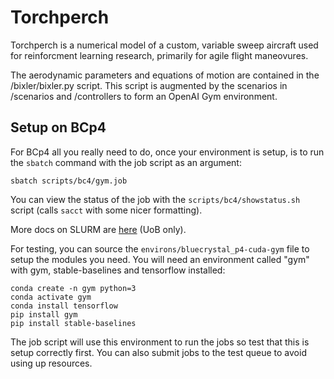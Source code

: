 
# Torchperch

Torchperch is a numerical model of a custom, variable sweep aircraft used for reinforcment learning research, primarily for agile flight maneovures.

The aerodynamic parameters and equations of motion are contained in the /bixler/bixler.py script. This script is augmented by the scenarios in /scenarios and /controllers to form an OpenAI Gym environment. 

## Setup on BCp4

For BCp4 all you really need to do, once your environment is setup, is to run the `sbatch` command
with the job script as an argument:

    sbatch scripts/bc4/gym.job

You can view the status of the job with the `scripts/bc4/showstatus.sh` script (calls `sacct` with
some nicer formatting).

More docs on SLURM are [here](https://www.acrc.bris.ac.uk/protected/bc4-docs/index.html) (UoB only).

For testing, you can source the `environs/bluecrystal_p4-cuda-gym` file to setup the modules you need.
You will need an environment called "gym" with gym, stable-baselines and tensorflow installed:

    conda create -n gym python=3
    conda activate gym
	conda install tensorflow
	pip install gym
	pip install stable-baselines

The job script will use this environment to run the jobs so test that this is setup correctly first.
You can also submit jobs to the test queue to avoid using up resources.

